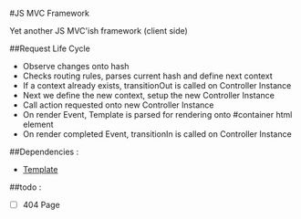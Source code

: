 #JS MVC Framework

Yet another JS MVC'ish framework (client side)

##Request Life Cycle

 * Observe changes onto hash
 * Checks routing rules, parses current hash and define next context
 * If a context already exists, transitionOut is called on Controller Instance
 * Next we define the new context, setup the new Controller Instance
 * Call action requested onto new Controller Instance
 * On render Event, Template is parsed for rendering onto #container html element
 * On render completed Event, transitionIn is called on Controller Instance

##Dependencies :
* [Template](http://github.com/arno06/Template)

##todo :
- [ ] 404 Page